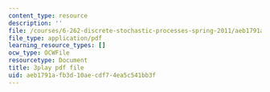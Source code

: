 ```yaml
---
content_type: resource
description: ''
file: /courses/6-262-discrete-stochastic-processes-spring-2011/aeb1791afb3d10aecdf74ea5c541bb3f_pY9ol9So2Yw.pdf
file_type: application/pdf
learning_resource_types: []
ocw_type: OCWFile
resourcetype: Document
title: 3play pdf file
uid: aeb1791a-fb3d-10ae-cdf7-4ea5c541bb3f
---
```

